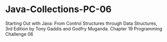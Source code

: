 # Java-Collections-PC-06
Starting Out with Java: From Control Structures through Data Structures, 3rd Edition by Tony Gaddis and Godfry Muganda.  Chapter 19 Programming Challenge 06
